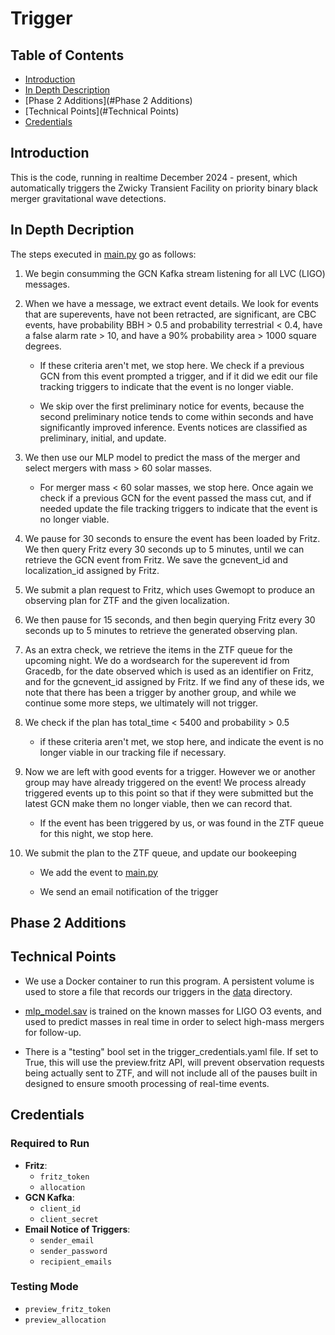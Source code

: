 # Trigger

## Table of Contents
- [Introduction](#introduction)
- [In Depth Description](#installation)
- [Phase 2 Additions](#Phase 2 Additions)
- [Technical Points](#Technical Points)
- [Credentials](#Credentials)

## Introduction
This is the code, running in realtime December 2024 - present, which automatically triggers the Zwicky Transient Facility on priority binary black merger gravitational wave detections.

## In Depth Decription
The steps executed in [main.py](./main.py) go as follows:

1. We begin consumming the GCN Kafka stream listening for all LVC (LIGO) messages.

2. When we have a message, we extract event details. We look for events that are superevents, have not been retracted, are significant, are CBC events, have probability BBH > 0.5 and probability terrestrial < 0.4, have a false alarm rate > 10, and have a 90% probability area > 1000 square degrees.

    - If these criteria aren't met, we stop here. We check if a previous GCN from this event prompted a trigger, and if it did we edit our file tracking triggers to indicate that the event is no longer viable.

    - We skip over the first preliminary notice for events, because the second preliminary notice tends to come within seconds and have significantly improved inference. Events notices are classified as preliminary, initial, and update.

3. We then use our MLP model to predict the mass of the merger and select mergers with mass > 60 solar masses.

    - For merger mass < 60 solar masses, we stop here. Once again we check if a previous GCN for the event passed the mass cut, and if needed update the file tracking triggers to indicate that the event is no longer viable.

4. We pause for 30 seconds to ensure the event has been loaded by Fritz. We then query Fritz every 30 seconds up to 5 minutes, until we can retrieve the GCN event from Fritz. We save the gcnevent_id and localization_id assigned by Fritz.

5. We submit a plan request to Fritz, which uses Gwemopt to produce an observing plan for ZTF and the given localization.

6. We then pause for 15 seconds, and then begin querying Fritz every 30 seconds up to 5 minutes to retrieve the generated observing plan.

7. As an extra check, we retrieve the items in the ZTF queue for the upcoming night. We do a wordsearch for the superevent id from Gracedb, for the date observed which is used as an identifier on Fritz, and for the gcnevent_id assigned by Fritz. If we find any of these ids, we note that there has been a trigger by another group, and while we continue some more steps, we ultimately will not trigger.

8. We check if the plan has total_time < 5400 and probability > 0.5

    - if these criteria aren't met, we stop here, and indicate the event is no longer viable in our tracking file if necessary.

9. Now we are left with good events for a trigger. However we or another group may have already triggered on the event! We process already triggered events up to this point so that if they were submitted but the latest GCN make them no longer viable, then we can record that. 

    - If the event has been triggered by us, or was found in the ZTF queue for this night, we stop here.

10. We submit the plan to the ZTF queue, and update our bookeeping

    - We add the event to [main.py](./data/triggered_events.csv)

    - We send an email notification of the trigger



## Phase 2 Additions


## Technical Points
-  We use a Docker container to run this program. A persistent volume is used to store a file that records our triggers in the [data](./data) directory.

-  [mlp_model.sav](./mlp_model.sav) is trained on the known masses for LIGO O3 events, and used to predict masses in real time in order to select high-mass mergers for follow-up.

-  There is a "testing" bool set in the trigger_credentials.yaml file. If set to True, this will use the preview.fritz API, will prevent observation requests being actually sent to ZTF, and will not include all of the pauses built in designed to ensure smooth processing of real-time events.

## Credentials

### Required to Run
- **Fritz**: 
  - `fritz_token`
  - `allocation`
- **GCN Kafka**: 
  - `client_id`
  - `client_secret`
- **Email Notice of Triggers**: 
  - `sender_email`
  - `sender_password`
  - `recipient_emails`

### Testing Mode
- `preview_fritz_token`
- `preview_allocation`

